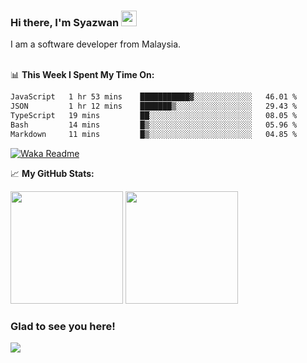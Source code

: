 ### Hi there, I'm Syazwan <img src="https://media.giphy.com/media/hvRJCLFzcasrR4ia7z/giphy.gif" width="25px">
I am a software developer from Malaysia.
<br/><br/>

📊 **This Week I Spent My Time On:**
<!--START_SECTION:waka-->

```txt
JavaScript   1 hr 53 mins    ███████████▓░░░░░░░░░░░░░   46.01 %
JSON         1 hr 12 mins    ███████▒░░░░░░░░░░░░░░░░░   29.43 %
TypeScript   19 mins         ██░░░░░░░░░░░░░░░░░░░░░░░   08.05 %
Bash         14 mins         █▒░░░░░░░░░░░░░░░░░░░░░░░   05.96 %
Markdown     11 mins         █▒░░░░░░░░░░░░░░░░░░░░░░░   04.85 %
```

<!--END_SECTION:waka-->
[![Waka Readme](https://github.com/syazwanz/syazwanz/actions/workflows/wakatime.yml/badge.svg)](https://github.com/syazwanz/syazwanz/actions/workflows/wakatime.yml)

📈 **My GitHub Stats:**

<p>
  <img height="180em" src="https://github-readme-stats.vercel.app/api?username=syazwanz&show_icons=true&hide_border=false&&count_private=true&include_all_commits=true" />
  <img height="180em" src="https://github-readme-stats.vercel.app/api/top-langs/?username=syazwanz&exclude_repo=KNN-Image-Classification&show_icons=true&hide_border=false&layout=compact&langs_count=8"/>
</p>

### Glad to see you here!
![](https://visitor-badge.glitch.me/badge?page_id=syazwanz.syazwanz)
